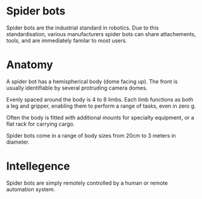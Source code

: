 # Spider bots

Spider bots are the industrial standard in robotics. Due to this standardisation, various manufacturers spider bots can share attachements, tools, and are immediately familar to most users.

# Anatomy

A spider bot has a hemispherical body (dome facing up). The front is usually identifiable by several protruding camera domes.

Evenly spaced around the body is 4 to 8 limbs. Each limb functions as both a leg and gripper, enabling them to perform a range of tasks, even in zero g.

Often the body is fitted with additional mounts for specialty equipment, or a flat rack for carrying cargo.

Spider bots come in a range of body sizes from 20cm to 3 meters in diameter.

# Intellegence

Spider bots are simply remotely controlled by a human or remote automation system.
